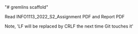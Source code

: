 "# gremlins scaffold" 

Read INFO1113_2022_S2_Assignment PDF and Report PDF

Note, 'LF will be replaced by CRLF the next time Git touches it'
